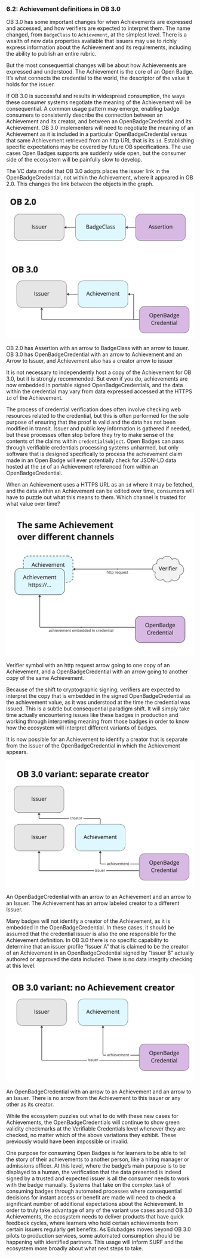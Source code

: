 ### 6.2: Achievement definitions in OB 3.0

OB 3.0 has some important changes for when Achievements are expressed and accessed, and how verifiers are expected to interpret them. The name changed, from `BadgeClass` to `Achievement`, at the simplest level. There is a wealth of new data properties available that issuers may use to richly express information about the Achievement and its requirements, including the ability to publish an entire rubric.

But the most consequential changes will be about how Achievements are expressed and understood. The Achievement is the core of an Open Badge. It’s what connects the credential to the world, the descriptor of the value it holds for the issuer.

If OB 3.0 is successful and results in widespread consumption, the ways these consumer systems negotiate the meaning of the Achievement will be consequential. A common usage pattern may emerge, enabling badge consumers to consistently describe the connection between an Achievement and its creator, and between an OpenBadgeCredential and its Achievement. OB 3.0 implementers will need to negotiate the meaning of an Achievement as it is included in a particular OpenBadgeCredential versus that same Achievement retrieved from an http URL that is its `id`. Establishing specific expectations may be covered by future OB specifications. The use cases Open Badges supports are suddenly wide open, but the consumer side of the ecosystem will be painfully slow to develop.

The VC data model that OB 3.0 adopts places the issuer link in the OpenBadgeCredential, not within the Achievement, where it appeared in OB 2.0. This changes the link between the objects in the graph.

![OB 2.0 has Assertion with an arrow to BadgeClass with an arrow to Issuer. OB 3.0 has OpenBadgeCredential with an arrow to Achievement and an Arrow to Issuer, and Achievement also has a creator arrow to issuer](./assets/04-achievements-1.jpg)

OB 2.0 has Assertion with an arrow to BadgeClass with an arrow to Issuer. OB 3.0 has OpenBadgeCredential with an arrow to Achievement and an Arrow to Issuer, and Achievement also has a creator arrow to issuer

It is not necessary to independently host a copy of the Achievement for OB 3.0, but it is strongly recommended. But even if you do, achievements are now embedded in portable signed OpenBadgeCredentials, and the data within the credential may vary from data expressed accessed at the HTTPS `id` of the Achievement.

The process of credential verification does often involve checking web resources related to the credential, but this is often performed for the sole purpose of ensuring that the proof is valid and the data has not been modified in transit. Issuer and public key information is gathered if needed, but these processes often stop before they try to make sense of the contents of the claims within `credentialSubject`. Open Badges can pass through verifiable credentials processing systems unharmed, but only software that is designed specifically to process the achievement claim made in an Open Badge will ever potentially check for JSON-LD data hosted at the `id` of an Achievement referenced from within an OpenBadgeCredential.

When an Achievement uses a HTTPS URL as an `id` where it may be fetched, and the data within an Achievement can be edited over time, consumers will have to puzzle out what this means to them. Which channel is trusted for what value over time?

![Verifier symbol with an http request arrow going to one copy of an Achievement, and a OpenBadgeCredential with an arrow going to another copy of the same Achievement.](./assets/04-same-achievement.jpeg)

Verifier symbol with an http request arrow going to one copy of an Achievement, and a OpenBadgeCredential with an arrow going to another copy of the same Achievement.

Because of the shift to cryptographic signing, verifiers are expected to interpret the copy that is embedded in the signed OpenBadgeCredential as the achievement value, as it was understood at the time the credential was issued. This is a subtle but consequential paradigm shift. It will simply take time actually encountering issues like these badges in production and working through interpreting meaning from those badges in order to know how the ecosystem will interpret different variants of badges.

It is now possible for an Achievement to identify a creator that is separate from the issuer of the OpenBadgeCredential in which the Achievement appears.

![An OpenBadgeCredential with an arrow to an Achievement and an arrow to an Issuer. The Achievement has an arrow labeled creator to a different Issuer.](./assets/04-separate-creator.jpeg)

An OpenBadgeCredential with an arrow to an Achievement and an arrow to an Issuer. The Achievement has an arrow labeled creator to a different Issuer.

Many badges will not identify a creator of the Achievement, as it is embedded in the OpenBadgeCredential. In these cases, it should be assumed that the credential issuer is also the one responsible for the Achievement definition. In OB 3.0 there is no specific capability to determine that an issuer profile “Issuer A” that is claimed to be the creator of an Achievement in an OpenBadgeCredential signed by “Issuer B” actually authored or approved the data included. There is no data integrity checking at this level.

![An OpenBadgeCredential with an arrow to an Achievement and an arrow to an Issuer. There is no arrow from the Achievement to this issuer or any other as its creator.](./assets/04-no-achievement-creator.jpeg)

An OpenBadgeCredential with an arrow to an Achievement and an arrow to an Issuer. There is no arrow from the Achievement to this issuer or any other as its creator.

While the ecosystem puzzles out what to do with these new cases for Achievements, the OpenBadgeCredentials will continue to show green validity checkmarks at the Verifiable Credentials level whenever they are checked, no matter which of the above variations they exhibit. These previously would have been impossible or invalid.

One purpose for consuming Open Badges is for learners to be able to tell the story of their achievements to another person, like a hiring manager or admissions officer. At this level, where the badge’s main purpose is to be displayed to a human, the verification that the data presented is indeed signed by a trusted and expected issuer is all the consumer needs to work with the badge manually. Systems that take on the complex task of consuming badges through automated processes where consequential decisions for instant access or benefit are made will need to check a significant number of additional expectations about the Achievement. In order to truly take advantage of any of the variant use cases around OB 3.0 Achievements, the ecosystem needs to deliver products that have quick feedback cycles, where learners who hold certain achievements from certain issuers regularly get benefits. As Edubadges moves beyond OB 3.0 pilots to production services, some automated consumption should be happening with identified partners. This usage will inform SURF and the ecosystem more broadly about what next steps to take.